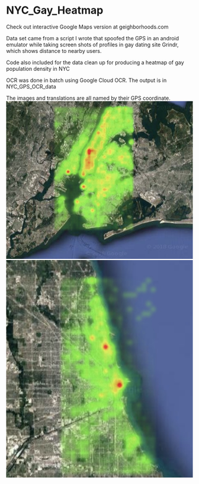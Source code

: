 # NYC_Gay_Heatmap
Check out interactive Google Maps version at geighborhoods.com

Data set came from a script I wrote that spoofed the GPS in an android emulator
while taking screen shots of profiles in gay dating site Grindr, which shows distance to nearby users.

Code also included for the data clean up for producing a heatmap of gay population density in NYC

OCR was done in batch using Google Cloud OCR. The output is in NYC_GPS_OCR_data

The images and translations are all named by their GPS coordinate.
![alt text](./Gay_Density_Map.jpeg)
![alt text](./Chicago.jpeg)
